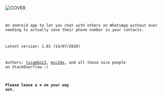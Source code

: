 ![COVER](https://github.com/lscambo13/ContactlessForWhatsApp/raw/master/github.png)
<code>

An android app to let you chat with others on WhatsApp without ever needing to actually save their phone number in your contacts.

Latest version: 1.01 (14/07/2020)


Authors:
[lscambo13](https://github.com/lscambo13),
[msc24x](https://github.com/msc24x), and all those nice people on StackOverflow :)


#### Please leave a ❤ on your way out. ##
</code>
